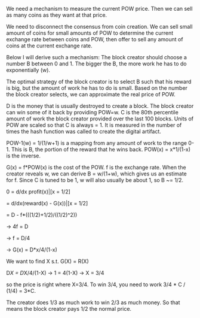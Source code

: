 We need a mechanism to measure the current POW price. Then we can sell as many coins as they want at that price.

We need to disconnect the consensus from coin creation. We can sell small amount of coins for small amounts of POW to determine the current exchange rate between coins and POW, then offer to sell any amount of coins at the current exchange rate. 


Below I will derive such a mechanism:
The block creator should choose a number B between 0 and 1. The bigger the B, the more work he has to do exponentially (w).

The optimal strategy of the block creator is to select B such that his reward is big, but the amount of work he has to do is small. Based on the number the block creator selects, we can approximate the real price of POW.

D is the money that is usually destroyed to create a block. The block creator can win some of it back by providing POW=w.
C is the 80th percentile amount of work the block creator provided over the last 100 blocks. Units of POW are scaled so that C is always = 1. It is measured in the number of times the hash function was called to create the digital artifact. 

POW-1(w) = 1/(1/w+1) is a mapping from any amount of work to the range 0-1. This is B, the portion of the reward that he wins back.
POW(x) = x*1/(1-x) is the inverse.

G(x) = f*POW(x) is the cost of the POW. f is the exchange rate. 
When the creator reveals w, we can derive B = w/(1+w), which gives us an estimate for f.
Since C is tuned to be 1, w will also usually be about 1, so B ~= 1/2.

0 = d/dx profit(x)|[x = 1/2] 

  = d/dx(reward(x) - G(x))|[x = 1/2] 

  = D - f*(((1/2)+1/2)/((1/2)^2))

-> 4f = D

-> f = D/4

-> G(x) = D*x/4/(1-x)

We want to find X s.t. G(X) = R(X)

D*X = D*X/4/(1-X) -> 1 = 4(1-X) -> X = 3/4

so the price is right where X=3/4. To win 3/4, you need to work 3/4 * C / (1/4) = 3*C.

The creator does 1/3 as much work to win 2/3 as much money. So that means the block creator pays 1/2 the normal price.